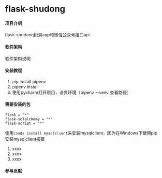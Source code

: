 # flask-shudong

#### 项目介绍
flask-shudong树洞app和微信公众号接口api

#### 软件架构
软件架构说明


#### 安装教程

1. pip install pipenv
2. pipenv install
3. 使用pycharm打开项目，设置环境（pipenv --venv 查看路径）

#### 需要安装的包
```
flask = "*"
flask-sqlalchemy = "*"
flask-script = "*"
```
使用`conda install mysqlclient`来安装mysqlclient，因为在Windows下使用pip安装mysqlclient报错
1. xxxx
2. xxxx
3. xxxx

#### 参与贡献

